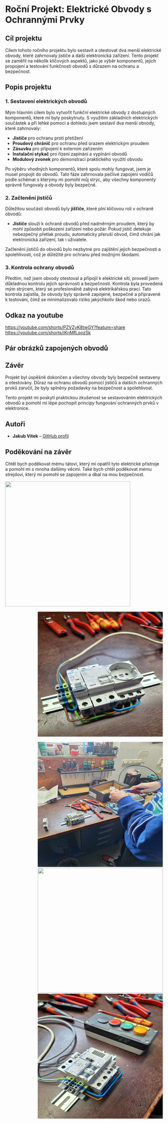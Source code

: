 # Roční Projekt: Elektrické Obvody s Ochrannými Prvky

## Cíl projektu

Cílem tohoto ročního projektu bylo sestavit a otestovat dva menší elektrické obvody, které zahrnovaly jističe a další elektronická zařízení. Tento projekt se zaměřil na několik klíčových aspektů, jako je výběr komponentů, jejich propojení a testování funkčnosti obvodů s důrazem na ochranu a bezpečnost.

## Popis projektu

### 1. Sestavení elektrických obvodů

Mým hlavním cílem bylo vytvořit funkční elektrické obvody z dostupných komponentů, které mi byly poskytnuty. S využitím základních elektrických součástek a při lehké pomoci a dohledu jsem sestavil dva menší obvody, které zahrnovaly:
- **Jističe** pro ochranu proti přetížení
- **Proudový chránič** pro ochranu před úrazem elektrickým proudem
- **Zásuvku** pro připojení k externím zařízením
- **Instalační stykač** pro řízení zapínání a vypínání obvodů
- **Modulový zvonek** pro demonstraci praktického využití obvodu

Po výběru vhodných komponentů, které spolu mohly fungovat, jsem je musel propojit do obvodů. Tato fáze zahrnovala pečlivé zapojení vodičů podle schémat s kterýmy mi pomohl můj strýc, aby všechny komponenty správně fungovaly a obvody byly bezpečné.

### 2. Začlenění jističů

Důležitou součástí obvodů byly **jišťiče**, které plní klíčovou roli v ochraně obvodů:
- **Jističe** slouží k ochraně obvodů před nadměrným proudem, který by mohl způsobit poškození zařízení nebo požár. Pokud jistič detekuje nebezpečný přetlak proudu, automaticky přeruší obvod, čímž chrání jak elektronická zařízení, tak i uživatele.

Začlenění jističů do obvodů bylo nezbytné pro zajištění jejich bezpečnosti a spolehlivosti, což je důležité pro ochranu před možnými škodami.

### 3. Kontrola ochrany obvodů

Předtím, než jsem obvody otestoval a připojil k elektrické síti, provedl jsem důkladnou kontrolu jejich správnosti a bezpečnosti. Kontrola byla provedená mým strýcem, který se profesionálně zabývá elektrikářskou prací. Tato kontrola zajistila, že obvody byly správně zapojené, bezpečné a připravené k testování, čímž se minimalizovalo riziko jakýchkoliv škod nebo úrazů.

## Odkaz na youtube
https://youtube.com/shorts/PZVZyK8twGY?feature=share
https://youtube.com/shorts/iKnMfLqozSk

## Pár obrázků zapojených obvodů


## Závěr

Projekt byl úspěšně dokončen a všechny obvody byly bezpečně sestaveny a otestovány. Důraz na ochranu obvodů pomocí jističů a dalších ochranných prvků zaručil, že byly splněny požadavky na bezpečnost a spolehlivost.

Tento projekt mi poskytl praktickou zkušenost se sestavováním elektrických obvodů a pomohl mi lépe pochopit principy fungování ochranných prvků v elektronice.

## Autoři

- **Jakub Vítek** – [GitHub profil](https://github.com/JakubVitek)

## Poděkování na závěr
Chtěl bych poděkovat mému tátovi, který mi opatřil tyto elektrické přístroje a pomohl mi s mnoha dalšímy věcmi.
Také bych chtěl poděkovat mému strejdovi, který mi pomohl se zapojením a dbal na mou bezpečnost.


<img src="https://github.com/user-attachments/assets/d2e3db08-30f6-4e5c-98ed-fec08c02b9bd/" width="400" height="400" />
<p align="right">
 <img src="https://github.com/JakubVitek/Rocnikovy-projekt/blob/c9464e296986cd4d1f4790741952fc51dab79314/IMG-20250111-WA0000.jpg" width="400" height="400" />
<p align="right">
 <img src="https://github.com/JakubVitek/Rocnikovy-projekt/blob/main/IMG-20250111-WA0001.jpg?raw=true" width="400" height="400" />
<img src="https://github.com/JakubVitek/Rocnikovy-projekt/blob/3b614e138e84236a881b121a8af4880dad84c21e/20250111_113803.jpg" width="400" height="400" />
<img src="https://github.com/JakubVitek/Rocnikovy-projekt/blob/31cddde8cda5a81cbd8682134104a3aedb420eca/IMG-20250111-WA0007.jpg" width="400" height="400" />



